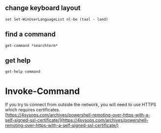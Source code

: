 ## change keyboard layout
```
set Set-WinUserLanguageList nl-be (taal - land)
```


## find a command
```
get-command *searchterm*
```
## get help
```
get-help command
```

# Invoke-Command
If you try to connect from outside the network, you will need to use HTTPS which requires certificates.  
[https://4sysops.com/archives/powershell-remoting-over-https-with-a-self-signed-ssl-certificate/](https://4sysops.com/archives/powershell-remoting-over-https-with-a-self-signed-ssl-certificate/)
